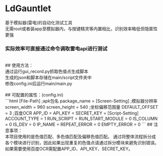 # LdGauntlet
  基于模拟器(雷电)的自动化测试工具</br>
  无需root或者装app至模拟器内，与按键精灵等内置相比，识别效率略低但隐匿性更强
### 实际效率可直接通过命令调取雷电api进行测试

</br>
## 使用方法：</br>
  通过运行gui_record.py抓取色值点生成脚本</br>
  生成的json和脚本存储在main/script文件夹中</br>
  修改config.ini后运行main/main.py</br>
</br>
## 可配置的属性：(config.ini)</br>
```html
     <!--配置项-->
      [File-Path]
          ;apk包名
          package_name = 
      [Screen-Setting]
          ;模拟器分辨率
          screen_width = 960
          screen_height = 540
          ;坐标偏移范围量
          DEFAULT_OFFSET = 3
          ;百度OCR
          APP_ID = 
          API_KEY = 
          SECRET_KEY = 
      [Script-Setting]
          ACCOUNT_TYPE = 1
          RUN_SCRIPT = 
          RUN_START_MODULE = 0
          IS_COLUMN = 0
          IS_DEV = 0
          IP_NAME = 
          REPEAT_ERROR = 0
          EMPTY_ERROR = 0
```
## 注意事项：</br>
    本项目使用的是色值匹配、多色值匹配及偏移色值匹配。
    通过将整体流程拆分成各个模块进行识别，因此如果出现重复的色值点请通过拆分模块来避免识别错误。
    如果需要使用百度OCR需配置APP_ID、API_KEY、SECRET_KEY。
